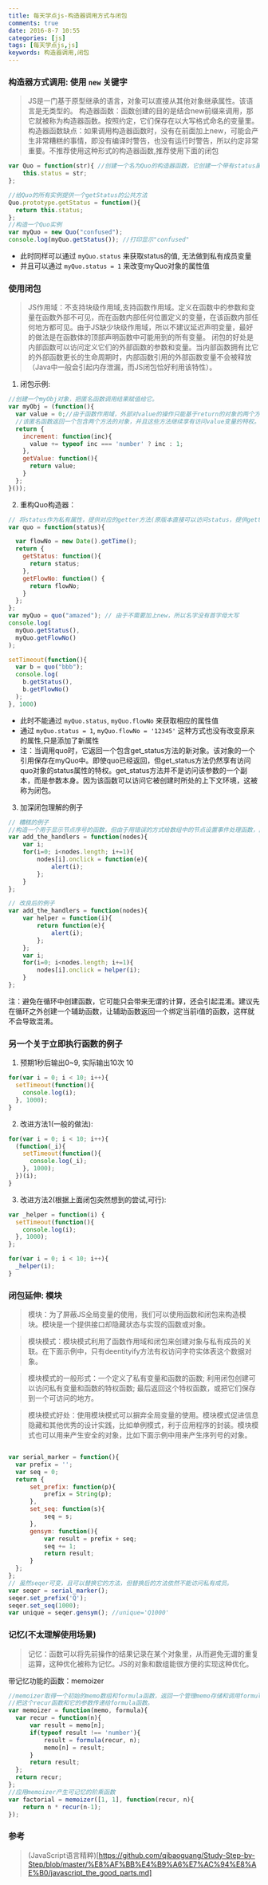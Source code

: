```yaml
---
title: 每天学点js-构造器调用方式与闭包
comments: true
date: 2016-8-7 10:55
categories: [js]
tags: [每天学点js,js]
keywords: 构造器调用,闭包
---
```



### 构造器方式调用: 使用 `new` 关键字  
> JS是一门基于原型继承的语言，对象可以直接从其他对象继承属性。该语言是无类型的。
> 构造器函数：函数创建的目的是结合new前缀来调用，那它就被称为构造器函数。按照约定，它们保存在以大写格式命名的变量里。
> 构造器函数缺点：如果调用构造器函数时，没有在前面加上new，可能会产生非常糟糕的事情，即没有编译时警告，也没有运行时警告，所以约定非常重要。不推荐使用这种形式的构造器函数,推荐使用下面的闭包

```js
var Quo = function(str){ //创建一个名为Quo的构造器函数，它创建一个带有status属性的对象。
    this.status = str;
};

//给Quo的所有实例提供一个getStatus的公共方法
Quo.prototype.getStatus = function(){
  return this.status;
};
//构造一个Quo实例
var myQuo = new Quo("confused");
console.log(myQuo.getStatus()); //打印显示"confused"

```

- 此时同样可以通过 `myQuo.status` 来获取status的值, 无法做到私有成员变量
- 并且可以通过 `myQuo.status = 1` 来改变myQuo对象的属性值


### 使用闭包
> JS作用域：不支持块级作用域,支持函数作用域。定义在函数中的参数和变量在函数外部不可见，而在函数内部任何位置定义的变量，在该函数内部任何地方都可见。由于JS缺少块级作用域，所以不建议延迟声明变量，最好的做法是在函数体的顶部声明函数中可能用到的所有变量。
> 闭包的好处是内部函数可以访问定义它们的外部函数的参数和变量。当内部函数拥有比它的外部函数更长的生命周期时，内部函数引用的外部函数变量不会被释放（Java中一般会引起内存泄漏，而JS闭包恰好利用该特性）。

1. 闭包示例:

```js
//创建一个myObj对象，把匿名函数调用结果赋值给它。
var myObj = (function(){
  var value = 0;//由于函数作用域，外部对value的操作只能基于return的对象的两个方法。
  //该匿名函数返回一个包含两个方法的对象，并且这些方法继续享有访问value变量的特权。
  return {
    increment: function(inc){
      value += typeof inc === 'number' ? inc : 1;
    },
    getValue: function(){
      return value;
    }
  };
}());

```

2. 重构Quo构造器：

```js
// 将status作为私有属性，提供对应的getter方法(原版本直接可以访问status，提供getter没意义，还需要显式new)。
var quo = function(status){

  var flowNo = new Date().getTime();
  return {
    getStatus: function(){
      return status;
    },
    getFlowNo: function() {
      return flowNo;
    }
  };
};
var myQuo = quo("amazed"); // 由于不需要加上new，所以名字没有首字母大写
console.log(
  myQuo.getStatus(),
  myQuo.getFlowNo()
);

setTimeout(function(){
  var b = quo("bbb"); 
  console.log(
    b.getStatus(),
    b.getFlowNo()
  );
}, 1000)

```

- 此时不能通过 `myQuo.status`, `myQuo.flowNo` 来获取相应的属性值
- 通过 `myQuo.status = 1`, `myQuo.flowNo = '12345'` 这种方式也没有改变原来的属性,只是添加了新属性
- 注：当调用quo时，它返回一个包含get_status方法的新对象。该对象的一个引用保存在myQuo中。即使quo已经返回，但get_status方法仍然享有访问quo对象的status属性的特权。get_status方法并不是访问该参数的一个副本，而是参数本身。因为该函数可以访问它被创建时所处的上下文环境，这被称为闭包。

3. 加深闭包理解的例子

```js
// 糟糕的例子
//构造一个用于显示节点序号的函数，但由于用错误的方式给数组中的节点设置事件处理函数，而造成每次点击总是显示节点的数目
var add_the_handlers = function(nodes){
    var i;
    for(i=0; i<nodes.length; i+=1){
        nodes[i].onclick = function(e){
            alert(i);
        };
    }
};

// 改良后的例子
var add_the_handlers = function(nodes){
    var helper = function(i){
        return function(e){
            alert(i);
        };
    };
    var i;
    for(i=0; i<nodes.length; i+=1){
        nodes[i].onclick = helper(i);
    }
};


```

注：避免在循环中创建函数，它可能只会带来无谓的计算，还会引起混淆。建议先在循环之外创建一个辅助函数，让辅助函数返回一个绑定当前i值的函数，这样就不会导致混淆。


### 另一个关于立即执行函数的例子

1. 预期1秒后输出0~9, 实际输出10次 10

```js
for(var i = 0; i < 10; i++){
  setTimeout(function(){
    console.log(i);
  }, 1000);
}
```

2. 改进方法1(一般的做法):

```js
for(var i = 0; i < 10; i++){
  (function(_i){
    setTimeout(function(){
      console.log(_i);
    }, 1000);
  })(i);
}
```

3. 改进方法2(根据上面闭包突然想到的尝试,可行):

```js
var _helper = function(i) {
  setTimeout(function(){
    console.log(i);
  }, 1000);
};

for(var i = 0; i < 10; i++){
  _helper(i);
}
```

### 闭包延伸: 模块
> 模块：为了屏蔽JS全局变量的使用，我们可以使用函数和闭包来构造模块。模块是一个提供接口却隐藏状态与实现的函数或对象。

> 模块模式：模块模式利用了函数作用域和闭包来创建对象与私有成员的关联。在下面示例中，只有deentityify方法有权访问字符实体表这个数据对象。

> 模块模式的一般形式：一个定义了私有变量和函数的函数; 利用闭包创建可以访问私有变量和函数的特权函数; 最后返回这个特权函数，或把它们保存到一个可访问的地方。

> 模块模式好处：使用模块模式可以摒弃全局变量的使用。模块模式促进信息隐藏和其他优秀的设计实践，比如单例模式，利于应用程序的封装。模块模式也可以用来产生安全的对象，比如下面示例中用来产生序列号的对象。

```js

var serial_marker = function(){
  var prefix = '';
  var seq = 0;
  return {
      set_prefix: function(p){
          prefix = String(p);
      },
      set_seq: function(s){
          seq = s;
      },
      gensym: function(){
          var result = prefix + seq;
          seq += 1;
          return result;
      }
  };
};
// 虽然seqer可变，且可以替换它的方法，但替换后的方法依然不能访问私有成员。
var seqer = serial_marker();
seqer.set_prefix('Q');
seqer.set_seq(1000);
var unique = seqer.gensym(); //unique='Q1000'

```

### **记忆**(不太理解使用场景)
> 记忆：函数可以将先前操作的结果记录在某个对象里，从而避免无谓的重复运算，这种优化被称为记忆。JS的对象和数组能很方便的实现这种优化。

带记忆功能的函数：memoizer
```js
//memoizer取得一个初始的memo数组和formula函数，返回一个管理memo存储和调用formula的recur函数。
//把这个recur函数和它的参数传递给formula函数。
var memoizer = function(memo, formula){
  var recur = function(n){
      var result = memo[n];
      if(typeof result !== 'number'){
          result = formula(recur, n);
          memo[n] = result;
      }
      return result;
  };
  return recur;
};
//应用memoizer产生可记忆的阶乘函数
var factorial = memoizer([1, 1], function(recur, n){
    return n * recur(n-1);
});

```



### 参考
> (JavaScript语言精粹)[https://github.com/qibaoguang/Study-Step-by-Step/blob/master/%E8%AF%BB%E4%B9%A6%E7%AC%94%E8%AE%B0/javascript_the_good_parts.md]

